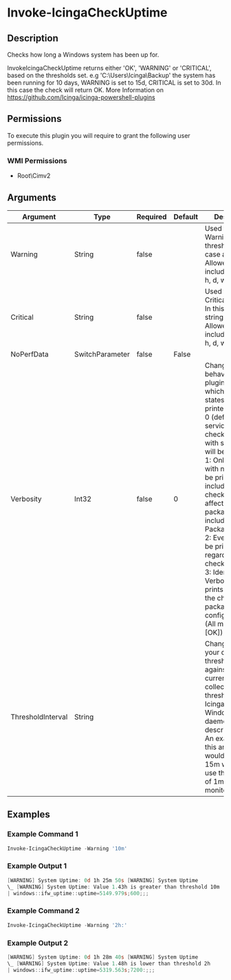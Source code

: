 # Invoke-IcingaCheckUptime

## Description

Checks how long a Windows system has been up for.

InvokeIcingaCheckUptime returns either 'OK', 'WARNING' or 'CRITICAL', based on the thresholds set.
e.g 'C:\Users\Icinga\Backup' the system has been running for 10 days, WARNING is set to 15d, CRITICAL is set to 30d. In this case the check will return OK.
More Information on https://github.com/Icinga/icinga-powershell-plugins

## Permissions

To execute this plugin you will require to grant the following user permissions.

### WMI Permissions

* Root\Cimv2

## Arguments

| Argument | Type | Required | Default | Description |
| ---      | ---  | ---      | ---     | ---         |
| Warning | String | false |  | Used to specify a Warning threshold. In this case a string.<br /> Allowed units include: ms, s, m, h, d, w, M, y |
| Critical | String | false |  | Used to specify a Critical threshold. In this case a string.<br /> Allowed units include: ms, s, m, h, d, w, M, y |
| NoPerfData | SwitchParameter | false | False |  |
| Verbosity | Int32 | false | 0 | Changes the behavior of the plugin output which check states are printed:<br /> 0 (default): Only service checks/packages with state not OK will be printed<br /> 1: Only services with not OK will be printed including OK checks of affected check packages including Package config<br /> 2: Everything will be printed regardless of the check state<br /> 3: Identical to Verbose 2, but prints in addition the check package configuration e.g (All must be [OK]) |
| ThresholdInterval | String |  |  | Change the value your defined threshold checks against from the current value to a collected time threshold of the Icinga for Windows daemon, as described [here](https://icinga.com/docs/icinga-for-windows/latest/doc/110-Installation/06-Collect-Metrics-over-Time/). An example for this argument would be 1m or 15m which will use the average of 1m or 15m for monitoring. |

## Examples

### Example Command 1

```powershell
Invoke-IcingaCheckUptime -Warning '10m'
```

### Example Output 1

```powershell
[WARNING] System Uptime: 0d 1h 25m 50s [WARNING] System Uptime
\_ [WARNING] System Uptime: Value 1.43h is greater than threshold 10m
| windows::ifw_uptime::uptime=5149.979s;600;;;    
```

### Example Command 2

```powershell
Invoke-IcingaCheckUptime -Warning '2h:'
```

### Example Output 2

```powershell
[WARNING] System Uptime: 0d 1h 28m 40s [WARNING] System Uptime
\_ [WARNING] System Uptime: Value 1.48h is lower than threshold 2h
| windows::ifw_uptime::uptime=5319.563s;7200:;;;    
```


